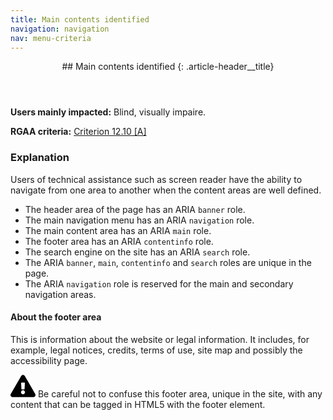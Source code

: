 ```yaml
---
title: Main contents identified
navigation: navigation
nav: menu-criteria
---
```


<header>
## Main contents identified
{: .article-header__title}
</header>

**Users mainly impacted:** Blind, visually impaire.

**RGAA criteria:** [Criterion 12.10 [A]](http://disic.github.io/rgaa_referentiel_en/criteria.html#crit-12-10)

### Explanation

Users of technical assistance such as screen reader have the ability to navigate from one area to another when the content areas are well defined.

* The header area of the page has an ARIA `banner` role.
* The main navigation menu has an ARIA `navigation` role.
* The main content area has an ARIA `main` role.
* The footer area has an ARIA `contentinfo` role.
* The search engine on the site has an ARIA `search` role.
* The ARIA `banner`, `main`, `contentinfo` and `search` roles are unique in the page.
* The ARIA `navigation` role is reserved for the main and secondary navigation areas.

#### About the footer area

This is information about the website or legal information. It includes, for example, legal notices, credits, terms of use, site map and possibly the accessibility page.

<div class="important">
<svg role="img" aria-label="Important" xmlns="http://www.w3.org/2000/svg" viewBox="0 0 576 512" width="40" height="36"><title>Important</title><path d="M569.517 440.013C587.975 472.007 564.806 512 527.94 512H48.054c-36.937 0-59.999-40.055-41.577-71.987L246.423 23.985c18.467-32.009 64.72-31.951 83.154 0l239.94 416.028zM288 354c-25.405 0-46 20.595-46 46s20.595 46 46 46 46-20.595 46-46-20.595-46-46-46zm-43.673-165.346l7.418 136c.347 6.364 5.609 11.346 11.982 11.346h48.546c6.373 0 11.635-4.982 11.982-11.346l7.418-136c.375-6.874-5.098-12.654-11.982-12.654h-63.383c-6.884 0-12.356 5.78-11.981 12.654z"/></svg>
Be careful not to confuse this footer area, unique in the site, with any content that can be tagged in HTML5 with the footer element.
</div>
